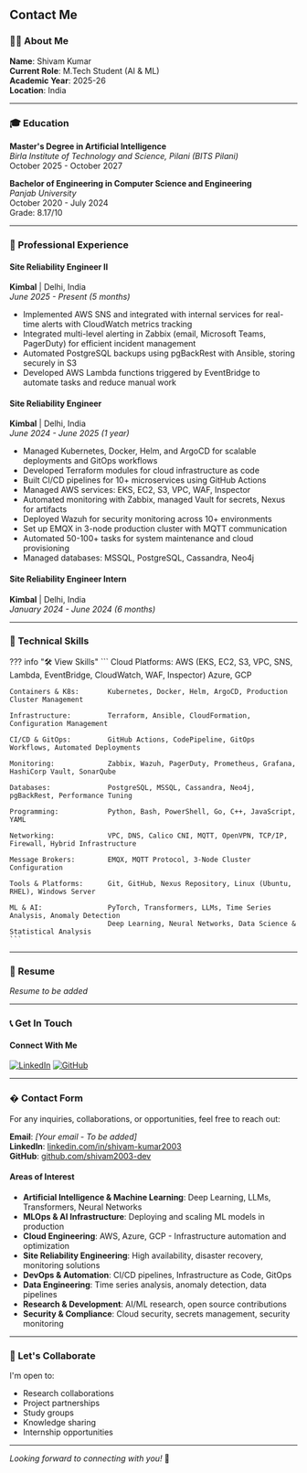 ## Contact Me

### 👨‍💻 About Me

**Name**: Shivam Kumar  
**Current Role**: M.Tech Student (AI & ML)  
**Academic Year**: 2025-26  
**Location**: India

---

### 🎓 Education

**Master's Degree in Artificial Intelligence**  
*Birla Institute of Technology and Science, Pilani (BITS Pilani)*  
October 2025 - October 2027

**Bachelor of Engineering in Computer Science and Engineering**  
*Panjab University*  
October 2020 - July 2024  
Grade: 8.17/10

---

### 💼 Professional Experience

#### Site Reliability Engineer II
**Kimbal** | Delhi, India  
*June 2025 - Present (5 months)*

- Implemented AWS SNS and integrated with internal services for real-time alerts with CloudWatch metrics tracking
- Integrated multi-level alerting in Zabbix (email, Microsoft Teams, PagerDuty) for efficient incident management
- Automated PostgreSQL backups using pgBackRest with Ansible, storing securely in S3
- Developed AWS Lambda functions triggered by EventBridge to automate tasks and reduce manual work

#### Site Reliability Engineer
**Kimbal** | Delhi, India  
*June 2024 - June 2025 (1 year)*

- Managed Kubernetes, Docker, Helm, and ArgoCD for scalable deployments and GitOps workflows
- Developed Terraform modules for cloud infrastructure as code
- Built CI/CD pipelines for 10+ microservices using GitHub Actions
- Managed AWS services: EKS, EC2, S3, VPC, WAF, Inspector
- Automated monitoring with Zabbix, managed Vault for secrets, Nexus for artifacts
- Deployed Wazuh for security monitoring across 10+ environments
- Set up EMQX in 3-node production cluster with MQTT communication
- Automated 50-100+ tasks for system maintenance and cloud provisioning
- Managed databases: MSSQL, PostgreSQL, Cassandra, Neo4j

#### Site Reliability Engineer Intern
**Kimbal** | Delhi, India  
*January 2024 - June 2024 (6 months)*

---

### 💼 Technical Skills

??? info "🛠️ View Skills"
    ```
    Cloud Platforms:        AWS (EKS, EC2, S3, VPC, SNS, Lambda, EventBridge, CloudWatch, WAF, Inspector)
                            Azure, GCP

    Containers & K8s:       Kubernetes, Docker, Helm, ArgoCD, Production Cluster Management

    Infrastructure:         Terraform, Ansible, CloudFormation, Configuration Management

    CI/CD & GitOps:         GitHub Actions, CodePipeline, GitOps Workflows, Automated Deployments

    Monitoring:             Zabbix, Wazuh, PagerDuty, Prometheus, Grafana, HashiCorp Vault, SonarQube

    Databases:              PostgreSQL, MSSQL, Cassandra, Neo4j, pgBackRest, Performance Tuning

    Programming:            Python, Bash, PowerShell, Go, C++, JavaScript, YAML

    Networking:             VPC, DNS, Calico CNI, MQTT, OpenVPN, TCP/IP, Firewall, Hybrid Infrastructure

    Message Brokers:        EMQX, MQTT Protocol, 3-Node Cluster Configuration

    Tools & Platforms:      Git, GitHub, Nexus Repository, Linux (Ubuntu, RHEL), Windows Server

    ML & AI:                PyTorch, Transformers, LLMs, Time Series Analysis, Anomaly Detection
                            Deep Learning, Neural Networks, Data Science & Statistical Analysis
    ```

---

### 📄 Resume

*Resume to be added*

---

### 📞 Get In Touch

#### Connect With Me

[![LinkedIn](https://img.shields.io/badge/LinkedIn-0077B5?style=for-the-badge&logo=linkedin&logoColor=white)](https://www.linkedin.com/in/shivam-kumar2003/)
[![GitHub](https://img.shields.io/badge/GitHub-100000?style=for-the-badge&logo=github&logoColor=white)](https://github.com/shivam2003-dev)

---

### � Contact Form

For any inquiries, collaborations, or opportunities, feel free to reach out:

**Email**: *[Your email - To be added]*  
**LinkedIn**: [linkedin.com/in/shivam-kumar2003](https://www.linkedin.com/in/shivam-kumar2003/)  
**GitHub**: [github.com/shivam2003-dev](https://github.com/shivam2003-dev)

#### Areas of Interest
- **Artificial Intelligence & Machine Learning**: Deep Learning, LLMs, Transformers, Neural Networks
- **MLOps & AI Infrastructure**: Deploying and scaling ML models in production
- **Cloud Engineering**: AWS, Azure, GCP - Infrastructure automation and optimization
- **Site Reliability Engineering**: High availability, disaster recovery, monitoring solutions
- **DevOps & Automation**: CI/CD pipelines, Infrastructure as Code, GitOps
- **Data Engineering**: Time series analysis, anomaly detection, data pipelines
- **Research & Development**: AI/ML research, open source contributions
- **Security & Compliance**: Cloud security, secrets management, security monitoring

---

### 🤝 Let's Collaborate

I'm open to:
- Research collaborations
- Project partnerships
- Study groups
- Knowledge sharing
- Internship opportunities

---

*Looking forward to connecting with you!* 🚀
